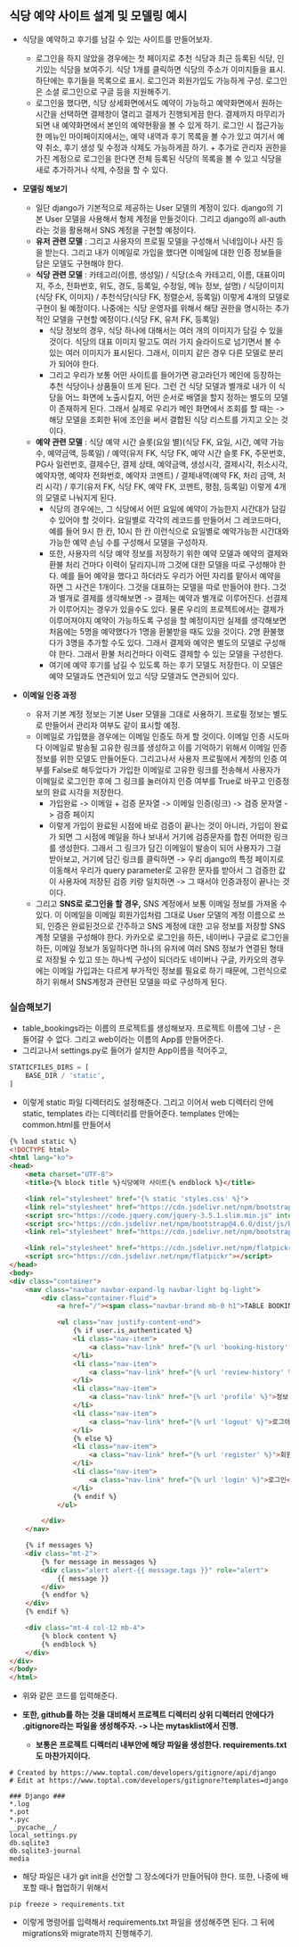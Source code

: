 ## 식당 예약 사이트 설계 및 모델링 예시
- 식당을 예약하고 후기를 남길 수 있는 사이트를 만들어보자.
  - 로그인을 하지 않았을 경우에는 첫 페이지로 추천 식당과 최근 등록된 식당, 인기있는 식당을 보여주기. 식당 1개를 클릭하면 식당의 주소가 이미지들을 표시. 하단에는 후기들을 목록으로 표시. 로그인과 회원가입도 가능하게 구성. 로그인은 소셜 로그인으로 구글 등을 지원해주기.
  - 로그인을 했다면, 식당 상세화면에서도 예약이 가능하고 예약화면에서 원하는 시간을 선택하면 결제창이 열리고 결제가 진행되게끔 한다. 결제까지 마무리가 되면 내 예약화면에서 본인의 예약현황을 볼 수 있게 하기. 로그인 시 접근가능한 메뉴인 마이페이지에서는, 예약 내역과 후기 목록을 볼 수가 있고 여기서 예약 취소, 후기 생성 및 수정과 삭제도 가능하게끔 하기. + 추가로 관리자 권한을 가진 계정으로 로그인을 한다면 전체 등록된 식당의 목록을 볼 수 있고 식당을 새로 추가하거나 삭제, 수정을 할 수 있다.

- **모델링 해보기**
  - 일단 django가 기본적으로 제공하는 User 모델의 계정이 있다. django의 기본 User 모델을 사용해서 형제 계정을 만들것이다. 그리고 django의 all-auth라는 것을 활용해서 SNS 계정을 구현할 예정이다. 
  - **유저 관련 모델** : 그리고 사용자의 프로필 모델을 구성해서 닉네임이나 사진 등을 받는다. 그리고 내가 이메일로 가입을 했다면 이메일에 대한 인증 정보들을 담은 모델도 구현해야 한다.
  - **식당 관련 모델** : 카테고리(이름, 생성일) / 식당(소속 카테고리, 이름, 대표이미지, 주소, 전화번호, 위도, 경도, 등록일, 수정일, 메뉴 정보, 설명) / 식당이미지(식당 FK, 이미지) / 추천식당(식당 FK, 정렬순서, 등록일) 이렇게 4개의 모델로 구현이 될 예정이다. 나중에는 식당 운영자를 위해서 해당 권한을 명시하는 추가적인 모델을 구현할 예정이다.(식당 FK, 유저 FK, 등록일)
    - 식당 정보의 경우, 식당 하나에 대해서는 여러 개의 이미지가 담길 수 있을 것이다. 식당의 대표 이미지 말고도 여러 가지 슬라이드로 넘기면서 볼 수 있는 여러 이미지가 표시된다. 그래서, 이미지 같은 경우 다른 모델로 분리가 되어야 한다.
    - 그리고 우리가 보통 어떤 사이트를 들어가면 광고라던가 메인에 등장하는 추천 식당이나 상품들이 뜨게 된다. 그런 건 식당 모델과 별개로 내가 이 식당을 어느 화면에 노출시킬지, 어떤 순서로 배열을 할지 정하는 별도의 모델이 존재하게 된다. 그래서 실제로 우리가 메인 화면에서 조회를 할 때는 -> 해당 모델을 조회한 뒤에 조인을 써서 결합된 식당 리스트를 가지고 오는 것이다.
  - **예약 관련 모델** : 식당 예약 시간 슬롯(요일 별)(식당 FK, 요일, 시간, 예약 가능 수, 예약금액, 등록일) / 예약(유저 FK, 식당 FK, 예약 시간 슬롯 FK, 주문번호, PG사 일련번호, 결제수단, 결제 상태, 예약금액, 생성시각, 결제시각, 취소시각, 예약자명, 예약자 전화번호, 예약자 코멘트) / 결제내역(예약 FK, 처리 금액, 처리 시각) / 후기(유저 FK, 식당 FK, 예약 FK, 코멘트, 평점, 등록일) 이렇게 4개의 모델로 나눠지게 된다.
    - 식당의 경우에는, 그 식당에서 어떤 요일에 예약이 가능한지 시간대가 담길 수 있어야 할 것이다. 요일별로 각각의 레코드를 만들어서 그 레코드마다, 예를 들어 9시 한 칸, 10시 한 칸 이런식으로 요일별로 예약가능한 시간대와 가능한 예약 손님 수를 구성해서 모델을 구성하자.
    - 또한, 사용자의 식당 예약 정보를 저장하기 위한 예약 모델과 예약의 결제와 환불 처리 건마다 이력이 달리지니까 그것에 대한 모델을 따로 구성해야 한다. 예를 들어 예약을 했다고 하더라도 우리가 어떤 자리를 맡아서 예약을 하면 그 사건은 1개이다. 그것을 대표하는 모델을 따로 만들어야 한다. 그것과 별개로 결제를 생각해보면 -> 결제는 예약과 별개로 이루어진다. 선결제가 이루어지는 경우가 있을수도 있다. 물론 우리의 프로젝트에서는 결제가 이루어져야지 예약이 가능하도록 구성을 할 예정이지만 실제를 생각해보면 처음에는 5명을 예약했다가 1명을 환불받을 때도 있을 것이다. 2명 환불했다가 3명을 추가할 수도 있다. 그래서 결제와 예약은 별도의 모델로 구성해야 한다. 그래서 환불 처리건마다 이력도 결제할 수 있는 모델을 구성한다. 
    - 여기에 예약 후기를 남길 수 있도록 하는 후기 모델도 저장한다. 이 모델은 예약 모델과도 연관되어 있고 식당 모델과도 연관되어 있다. 

- **이메일 인증 과정**
  - 유저 기본 계정 정보는 기본 User 모델을 그대로 사용하기. 프로필 정보는 별도로 만들어서 관리자 여부도 같이 표시할 예정.
  - 이메일로 가입했을 경우에는 이메일 인증도 하게 할 것이다. 이메일 인증 시도마다 이메일로 발송될 고유한 링크를 생성하고 이를 기억하기 위해서 이메일 인증 정보를 위한 모델도 만들어둔다. 그리고나서 사용자 프로필에서 계정의 인증 여부를 False로 해두었다가 가입한 이메일로 고유한 링크를 전송해서 사용자가 이메일로 로그인한 후에 그 링크를 눌러야지 인증 여부를 True로 바꾸고 인증정보의 완료 시각을 저장한다. 
    - 가입완료 -> 이메일 + 검증 문자열 -> 이메일 인증(링크) -> 검증 문자열 -> 검증 페이지
    - 이렇게 가입이 완료된 시점에 바로 검증이 끝나는 것이 아니라, 가입이 완료가 되면 그 시점에 메일을 하나 보내서 거기에 검증문자를 합친 어떠한 링크를 생성한다. 그래서 그 링크가 담긴 이메일이 발송이 되어 사용자가 그걸 받아보고, 거기에 담긴 링크를 클릭하면 -> 우리 django의 특정 페이지로 이동해서 우리가 query parameter로 고유한 문자를 받아서 그 검증한 값이 사용자에 저장된 검증 키랑 일치하면 -> 그 때서야 인증과정이 끝나는 것이다. 
  - 그리고 **SNS로 로그인을 할 경우,** SNS 계정에서 보통 이메일 정보를 가져올 수 있다. 이 이메일을 이메일 회원가입처럼 그대로 User 모델의 계정 이름으로 쓰되, 인증은 완료된것으로 간주하고 SNS 계정에 대한 고유 정보를 저장할 SNS 계정 모델을 구성해야 한다. 카카오로 로그인을 하든, 네이버나 구글로 로그인을 하든, 이메일 정보가 동일하다면 하나의 유저에 여러 SNS 정보가 연결된 형태로 저장될 수 있고 또는 하나씩 구성이 되더라도 네이버나 구글, 카카오의 경우에는 이메일 가입과는 다르게 부가적인 정보를 필요로 하기 때문에, 그런식으로 하기 위해서 SNS계정과 관련된 모델을 따로 구성하게 된다.


### 실습해보기
- table_bookings라는 이름의 프로젝트를 생성해보자. 프로젝트 이름에 그냥 - 은 들어갈 수 없다. 그리고 web이라는 이름의 App를 만들어준다.
- 그리고나서 settings.py로 들어가 설치한 App이름을 적어주고, 
```python
STATICFILES_DIRS = [
    BASE_DIR / 'static',
]
```

- 이렇게 static 파일 디렉터리도 설정해준다. 그리고 이어서 web 디렉터리 안에 static, templates 라는 디렉터리를 만들어준다. templates 안에는 common.html를 만들어서
```html
{% load static %}
<!DOCTYPE html>
<html lang="ko">
<head>
    <meta charset="UTF-8">
    <title>{% block title %}식당예약 사이트{% endblock %}</title>

    <link rel="stylesheet" href="{% static 'styles.css' %}">
    <link rel="stylesheet" href="https://cdn.jsdelivr.net/npm/bootstrap@4.6.0/dist/css/bootstrap.min.css" integrity="sha384-B0vP5xmATw1+K9KRQjQERJvTumQW0nPEzvF6L/Z6nronJ3oUOFUFpCjEUQouq2+l" crossorigin="anonymous"><link rel="stylesheet" href="https://cdn.jsdelivr.net/npm/bootstrap@4.6.0/dist/css/bootstrap.min.css" integrity="sha384-B0vP5xmATw1+K9KRQjQERJvTumQW0nPEzvF6L/Z6nronJ3oUOFUFpCjEUQouq2+l" crossorigin="anonymous">
    <script src="https://code.jquery.com/jquery-3.5.1.slim.min.js" integrity="sha384-DfXdz2htPH0lsSSs5nCTpuj/zy4C+OGpamoFVy38MVBnE+IbbVYUew+OrCXaRkfj" crossorigin="anonymous"></script>
    <script src="https://cdn.jsdelivr.net/npm/bootstrap@4.6.0/dist/js/bootstrap.bundle.min.js" integrity="sha384-Piv4xVNRyMGpqkS2by6br4gNJ7DXjqk09RmUpJ8jgGtD7zP9yug3goQfGII0yAns" crossorigin="anonymous"></script>
    <link rel="stylesheet" href="https://cdn.jsdelivr.net/npm/bootstrap-icons@1.5.0/font/bootstrap-icons.css">

    <link rel="stylesheet" href="https://cdn.jsdelivr.net/npm/flatpickr/dist/flatpickr.min.css">
    <script src="https://cdn.jsdelivr.net/npm/flatpickr"></script>
</head>
<body>
<div class="container">
    <nav class="navbar navbar-expand-lg navbar-light bg-light">
        <div class="container-fluid">
            <a href="/"><span class="navbar-brand mb-0 h1">TABLE BOOKING</span></a>

            <ul class="nav justify-content-end">
                {% if user.is_authenticated %}
                <li class="nav-item">
                    <a class="nav-link" href="{% url 'booking-history' %}">예약 내역</a>
                </li>
                <li class="nav-item">
                    <a class="nav-link" href="{% url 'review-history' %}">후기 내역</a>
                </li>
                <li class="nav-item">
                    <a class="nav-link" href="{% url 'profile' %}">정보 수정</a>
                </li>
                <li class="nav-item">
                    <a class="nav-link" href="{% url 'logout' %}">로그아웃</a>
                </li>
                {% else %}
                <li class="nav-item">
                    <a class="nav-link" href="{% url 'register' %}">회원가입</a>
                </li>
                <li class="nav-item">
                    <a class="nav-link" href="{% url 'login' %}">로그인</a>
                </li>
                {% endif %}
            </ul>

        </div>
    </nav>

    {% if messages %}
    <div class="mt-2">
        {% for message in messages %}
        <div class="alert alert-{{ message.tags }}" role="alert">
            {{ message }}
        </div>
        {% endfor %}
    </div>
    {% endif %}

    <div class="mt-4 col-12 mb-4">
        {% block content %}
        {% endblock %}
    </div>
</div>
</body>
</html>
```

- 위와 같은 코드를 입력해준다.

- **또한, github를 하는 것을 대비해서 프로젝트 디렉터리 상위 디렉터리 안에다가 .gitignore라는 파일을 생성해주자. -> 나는 mytasklist에서 진행.**
  - **보통은 프로젝트 디렉터리 내부안에 해당 파일을 생성한다. requirements.txt도 마찬가지이다.**
```
# Created by https://www.toptal.com/developers/gitignore/api/django
# Edit at https://www.toptal.com/developers/gitignore?templates=django

### Django ###
*.log
*.pot
*.pyc
__pycache__/
local_settings.py
db.sqlite3
db.sqlite3-journal
media
```

- 해당 파일은 내가 git init을 선언할 그 장소에다가 만들어둬야 한다. 또한, 나중에 배포할 때나 협업하기 위해서 
```terminal
pip freeze > requirements.txt
```

- 이렇게 명령어를 입력해서 requirements.txt 파일을 생성해주면 된다. 그 뒤에 migrations와 migrate까지 진행해주기.


